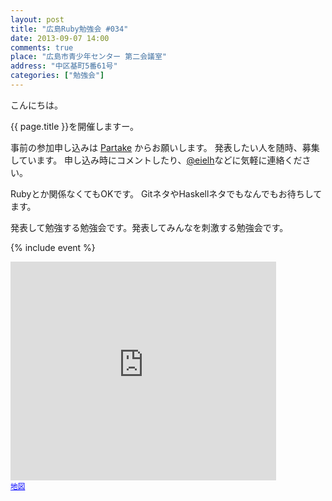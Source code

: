 ```yaml
---
layout: post
title: "広島Ruby勉強会 #034"
date: 2013-09-07 14:00
comments: true
place: "広島市青少年センター 第二会議室"
address: "中区基町5番61号"
categories: ["勉強会"]
---
```


こんにちは。

{{ page.title }}を開催しますー。

事前の参加申し込みは [Partake](http://partake.in/events/2caa57cc-dd69-4bb4-b5d5-fdf19a6d8af3) からお願いします。
発表したい人を随時、募集しています。
申し込み時にコメントしたり、[@eielh](https://twitter.com/eielh)などに気軽に連絡ください。

Rubyとか関係なくてもOKです。 GitネタやHaskellネタでもなんでもお待ちしてます。

発表して勉強する勉強会です。発表してみんなを刺激する勉強会です。

{% include event %}

<iframe width="425" height="350" frameborder="0" scrolling="no" marginheight="0" marginwidth="0" src="http://maps.google.co.jp/maps?ie=UTF8&amp;q=%E5%BA%83%E5%B3%B6%E5%B8%82%E9%9D%92%E5%B0%91%E5%B9%B4%E3%82%BB%E3%83%B3%E3%82%BF%E3%83%BC&amp;fb=1&amp;gl=jp&amp;hq=%E5%BA%83%E5%B3%B6%E5%B8%82%E9%9D%92%E5%B0%91%E5%B9%B4%E3%82%BB%E3%83%B3%E3%82%BF%E3%83%BC&amp;hnear=%E5%BA%83%E5%B3%B6%E5%B8%82%E9%9D%92%E5%B0%91%E5%B9%B4%E3%82%BB%E3%83%B3%E3%82%BF%E3%83%BC&amp;cid=0,0,1617776994803704521&amp;ll=34.397546,132.453762&amp;spn=0.006295,0.006295&amp;t=m&amp;iwloc=A&amp;brcurrent=3,0x355a98a0a350bb7d:0xee91cc6dbc9ae5d8,0&amp;output=embed"></iframe><br /><small><a href="http://maps.google.co.jp/maps?ie=UTF8&amp;q=%E5%BA%83%E5%B3%B6%E5%B8%82%E9%9D%92%E5%B0%91%E5%B9%B4%E3%82%BB%E3%83%B3%E3%82%BF%E3%83%BC&amp;fb=1&amp;gl=jp&amp;hq=%E5%BA%83%E5%B3%B6%E5%B8%82%E9%9D%92%E5%B0%91%E5%B9%B4%E3%82%BB%E3%83%B3%E3%82%BF%E3%83%BC&amp;hnear=%E5%BA%83%E5%B3%B6%E5%B8%82%E9%9D%92%E5%B0%91%E5%B9%B4%E3%82%BB%E3%83%B3%E3%82%BF%E3%83%BC&amp;cid=0,0,1617776994803704521&amp;ll=34.397546,132.453762&amp;spn=0.006295,0.006295&amp;t=m&amp;iwloc=A&amp;brcurrent=3,0x355a98a0a350bb7d:0xee91cc6dbc9ae5d8,0&amp;source=embed" style="color:#0000FF;text-align:left">地図</a></small>
